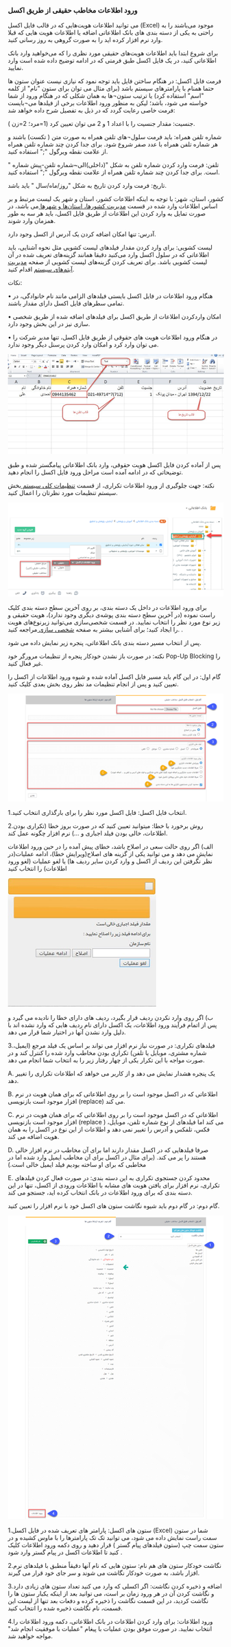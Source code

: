 ### ورود اطلاعات  مخاطب حقیقی از طریق اکسل
 
می توانید اطلاعات هویت‌هایی که در قالب فایل اکسل (Excel) موجود می‌باشند را به راحتی به یکی از دسته بندی های  بانک اطلاعاتی اضافه یا اطلاعات هویت هایی که قبلا وارد نرم افزار کرده اید را به صورت گروهی به روز رسانی کنید.

برای شروع ابتدا باید اطلاعات هویت‌های حقیقی مورد نظری را که می‌خواهید وارد بانک اطلاعاتی کنید، در یک فایل اکسل طبق فرمتی که در ادامه توضیح داده شده است وارد نمایید.

فرمت فایل اکسل:
در هنگام ساختن فایل باید توجه نمود که نیازی نیست عنوان ستون ها حتما همنام با پارامترهای سیستم باشد (برای مثال می توان برای ستون "نام" از کلمه "اسم" استفاده کرد) یا ترتیب ستون¬ها به همان شکلی که در هنگام ورود از شما خواسته می شود، باشد؛ لیکن به منظور ورود اطلاعات برخی از فیلدها می¬بایست فرمت خاصی رعایت گردد که در ذیل به تفصیل شرح داده خواهد شد: 

جنسیت: مقدار جنسیت را با اعداد 1 و 2 می توان تعیین کرد (1=مرد؛ 2=زن ).

شماره تلفن همراه: باید فرمت سلول¬های تلفن همراه به صورت متن ( تکست) باشند و هر شماره تلفن همراه با عدد صفر شروع شود. برای جدا کردن چند شماره تلفن همراه از علامت نقطه ویرگول ";" استفاده کنید.

تلفن: فرمت وارد کردن شماره تلفن به شکل "(داخلی)الی~شماره تلفن-پیش شماره " است. برای جدا کردن چند شماره تلفن همراه از علامت نقطه ویرگول ";" استفاده کنید.

تاریخ: فرمت وارد کردن تاریخ به شکل "روز/ماه/سال " باید باشد.

کشور، استان، شهر: با توجه به اینکه اطلاعات کشور، استان و شهر یک لیست مرتبط و بر اساس اطلاعات وارد شده در قسمت [مدیریت کشورها، استان‌ها و شهرها ]( https://github.com/1stco/PayamGostarDocs/blob/master/help2.5.4/Basic-Information/Management-of-countries-provinces-and-cities/Management-of-countries-provinces-and-cities.md) می باشد، در صورت تمایل به وارد کردن این اطلاعات از طریق فایل اکسل، باید هر سه به طور همزمان وارد شوند.

آدرس: تنها امکان اضافه کردن یک آدرس از اکسل وجود دارد.

لیست کشویی: برای وارد کردن مقدار فیلدهای لیست کشویی مثل نحوه آشنایی، باید اطلاعاتی که در سلول اکسل وارد می‌کنید دقیقا همانند گزینه‌های تعریف شده در آن لیست کشویی باشد. برای تعریف کردن گزینه‌های لیست کشویی از صفحه [مدیریت آیتم‌های سیستم]( https://github.com/1stco/PayamGostarDocs/blob/master/help2.5.4/Basic-Information/Management-of-system-items/Management-of-system-items.md) اقدام کنید.

نکات:

•	  هنگام ورود اطلاعات در فایل اکسل بایستی فیلدهای الزامی مانند نام خانوادگی، در تمامی سطرهای فایل اکسل دارای مقدار باشند.

•	امکان واردکردن اطلاعات از طریق اکسل برای فیلدهای اضافه شده از طریق شخصی سازی  نیز در این بخش وجود دارد.  

•	 در هنگام ورود اطلاعات هویت های حقوقی از طریق فایل اکسل، تنها مدیر شرکت را می توان وارد کرد و امکان وارد کردن پرسنل دیگر وجود ندارد. 

![](haghighi1.jpg) 

 پس از آماده کردن فایل اکسل هویت حقوقی، وارد بانک اطلاعاتی پیامگستر شده و طبق توضیحاتی که در ادامه آمده است مراحل ورود فایل اکسل را انجام دهید.

نکته: جهت جلوگیری از ورود اطلاعات تکراری، از قسمت [تنظیمات کلی سیستم ]( https://github.com/1stco/PayamGostarDocs/blob/master/help2.5.4/Settings/General-settings/system/system.md) بخش سیستم تنظیمات مورد نظرتان را اعمال کنید.

![](haghighi2.png) 
  
برای ورود اطلاعات در داخل یک دسته بندی، بر روی آخرین سطح دسته بندی کلیک راست نموده (در آخرین سطح دسته بندی پوشه‌ی دیگری وجود ندارد)، هویت حقیقی و زیر نوع مورد نظر را انتخاب نمایید. در قسمت شخصی‌سازی می‌توانید زیرنوع‌های هویت را ایجاد کنید؛ برای آشنایی بیشتر به صفحه [شخصی سازی ](https://github.com/1stco/PayamGostarDocs/blob/master/help2.5.4/Settings/Personalization-crm/Overview/General-information/General-information.md) مراجعه کنید. . 
 
پس از انتخاب مسیر دسته بندی بانک اطلاعاتی، پنجره زیر نمایش داده می شود. 

نکته: در صورت باز نشدن خودکار پنجره از تنظیمات مرورگر خود Pop-Up Blocking را غیر فعال کنید.

گام اول: در این گام باید مسیر فایل اکسل آماده شده و شیوه ورود اطلاعات از اکسل را تعیین کنید و پس از انجام تنظیمات مد نظر روی بخش بعدی کلیک کنید.

![](haghighi3.png) 
 
1.انتخاب فایل اکسل: فایل اکسل مورد نظر را برای بارگذاری انتخاب کنید.

2.روش برخورد با خطا: میتوانید تعیین کنید که در صورت بروز خطا (تکراری بودن اطلاعات، خالی بودن فیلد اجباری و ...) نرم افزار چگونه عمل کند.

الف) اگر روی حالت سعی در اصلاح باشد، خطای پیش آمده را در حین ورود اطلاعات نمایش می دهد و می توانید یکی از گزینه های اصلاح(ویرایش خطا)، ادامه عملیات(در نظر نگرفتن این ردیف از اکسل و وارد کردن سایر ردیف ها) یا لغو عملیات (لغو ورود اطلاعات) را انتخاب کنید
 
 ![](haghighi4.jpg) 
 
ب) اگر روی وارد نکردن ردیف قرار بگیرد، ردیف های دارای خطا را نادیده می گیرد و پس از اتمام فرآیند ورود اطلاعات، یک اکسل دارای نام ردیف هایی که وارد نشده اند با دلیل وارد نشدن آنها در اختیار شما قرار می دهد.

3.فیلدهای تکراری: در صورت نیاز نرم افزار می تواند بر اساس یک فیلد مرجع (ایمیل، شماره مشتری، موبایل یا تلفن) تکراری بودن مخاطب وارد شده را کنترل کند و در صورت مواجه با این تکرار یکی از چهار رفتار زیر را به انتخاب شما انجام می دهد.

A. یک پنجره هشدار نمایش می دهد و از کاربر می خواهد که اطلاعات تکراری را تغییر دهد.

B. اطلاعاتی که در اکسل موجود است را بر روی اطلاعاتی که برای همان هویت در نرم افزار موجود است بازنویسی (replace) می کند.

C. اطلاعاتی که در اکسل موجود است را بر روی اطلاعاتی که برای همان هویت در نرم افزار موجود است بازنویسی (replace ) می کند اما فیلدهای از نوع شماره تلفن، موبایل، فکس، تلفکس و آدرس را تغییر نمی دهد و اطلاعات از این نوع در اکسل را به همان هویت اضافه می کند.

D. صرفا فیلدهایی که در اکسل مقدار دارند اما برای آن مخاطب در نرم افزار خالی هستند را پر می کند. (برای مثال در اکسل برای آن مخاطب ایمیل وارد شده اما در مخاطبی که برای او ساخته بودیم فیلد ایمیل خالی است.)
 
E. محدود کردن جستجوی تکراری به این دسته بندی: در صورت فعال کردن فیلدهای تکراری، نرم افزار برای یافتن هویت های مشابه با اطلاعات ورودی از اکسل، تنها در این دسته بندی که برای ورود اطلاعات در بانک انتخاب کرده اید، جستجو می کند.

گام دوم:
در گام دوم باید شیوه نگاشت ستون های اکسل خود با نرم افزار را تعیین کنید.

![](haghighi5.png) 
 
1.ستون های اکسل: پارامتر های تعریف شده در فایل اکسل (Excel)  شما در ستون سمت راست نمایش داده می شود، می توانید تک تک پارامترها را با ماوس کشیده و در ستون سمت چپ (ستون فیلدهای پیام گستر ) قرار دهید و روی دکمه ورود اطلاعات کلیک کنید تا اطلاعات اکسل در پیام گستر وارد شود .

2.نگاشت خودکار ستون های هم نام: ستون هایی که نام آنها دقیقاً منطبق با فیلدهای نرم افزار باشد، به صورت خودکار نگاشت می شوند و سر جای خود قرار می گیرند.

3.اضافه و ذخیره کردن نگاشت: اگر اکسلی که وارد می کنید تعداد ستون های زیادی دارد و نگاشت کردن آن در هر ورود زمان بر است، می توانید بعد از اینکه یکبار ستون ها را نگاشت کردید، در این قسمت نگاشت را ذخیره کرده و دفعات بعد تنها از لیست این قسمت، نام نگاشت ذخیره شده را انتخاب کنید.

4.ورود اطلاعات: برای وارد کردن اطلاعات در بانک اطلاعاتی،  دکمه ورود اطلاعات را انتخاب نمایید. در صورت موفق بودن عملیات با پیغام "عملیات با موفقیت انجام شد" مواجه خواهید شد.

